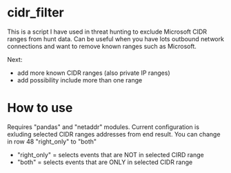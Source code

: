 # cidr_filter

This is a script I have used in threat hunting to exclude Microsoft CIDR ranges from hunt data. Can be useful when you have lots outbound network connections and want to remove known ranges such as Microsoft. 

Next:
- add more known CIDR ranges (also private IP ranges)
- add possibility include more than one range

# How to use
Requires "pandas" and "netaddr" modules. Current configuration is exluding selected CIDR ranges addresses from end result. You can change in row 48 "right_only" to "both"

- "right_only" = selects events that are NOT in selected CIRD range
- "both" = selects events that are ONLY in selected CIDR range
